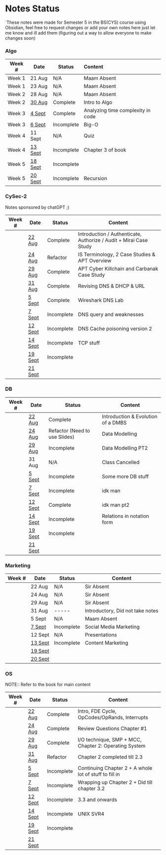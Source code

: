 # Notes Status
`These notes were made for Semester 5 in the BS(CYS) course using Obsidian, feel free to request changes or add your own notes here just let me know and ill add them (figuring out a way to allow everyone to make changes soon)

### Algo

| Week # | Date                                             | Status     | Content                           |
| ------ | ------------------------------------------------ | ---------- |:--------------------------------- |
| Week 1 | 21 Aug                                           | N/A        | Maam Absent                       |
| Week 1 | 23 Aug                                           | N/A        | Maam Absent                       |
| Week 2 | 28 Aug                                           | N/A        | Maam Absent                       |
| Week 2 | [30 Aug](Algo/Algo%2030%20August,%202023.md)     | Complete   | Intro to Algo                     |
| Week 3 | [4 Sept](Algo/Algo%204%20September,%202023.md)   | Complete   | Analyzing time complexity in code |
| Week 3 | [6 Sept](Algo/Algo%206%20September,%202023.md)   | Incomplete | Big-O                             |
| Week 4 | 11 Sept                                          | N/A        | Quiz                              |
| Week 4 | [13 Sept](Algo/Algo%2013%20September,%202023.md) | Incomplete | Chapter 3 of book                 |
| Week 5 | [18 Sept](Algo/Algo%2018%20September,%202023.md) | Incomplete |                                   |
| Week 5 | [20 Sept](Algo/Algo%2020%20September,%202023.md) | Incomplete | Recursion                                  |

### CySec-2
Notes sponsored by chatGPT ;)

| Week # | Date                                                  | Status     | Content                                                            |
| ------ | ----------------------------------------------------- | ---------- | ------------------------------------------------------------------ |
|        | [22 Aug](CySec-2/CySec2%2022%20August,%202023.md)     | Complete   | Introduction / Authenticate, Authorize / Audit  + Mirai Case Study |
|        | [24 Aug](CySec-2/CySec2%2024%20August,%202023.md)     | Refactor   | IS Terminology, 2 Case Studies & APT Overview                      |
|        | [29 Aug](CySec-2/CySec2%2029%20August,%202023.md)     | Complete   | APT Cyber Killchain and Carbanak Case Study                        |
|        | [31 Aug](CySec-2/CySec2%2031%20August,%202023.md)     | Complete   | Revising DNS & DHCP & URL                                          |
|        | [5 Sept](CySec-2/CySec2%205%20September,%202023.md)   | Complete   | Wireshark DNS Lab                                                  |
|        | [7 Sept](CySec-2/CySec2%207%20September,%202023.md)   | Incomplete | DNS query and weaknesses                                           |
|        | [12 Sept](CySec-2/CySec2%2012%20September,%202023.md) | Incomplete | DNS Cache poisoning version 2                                      |
|        | [14 Sept](CySec-2/CySec2%2014%20September,%202023.md) | Incomplete | TCP stuff                                                          |
|        | [19 Sept](CySec-2/CySec2%2019%20September,%202023.md) | Incomplete |                                                                    |
|        | [21 Sept](CySec-2/CySec2%2021%20September,%202023.md) |            |                                                                    |

### DB

| Week # | Date                                         | Status                        | Content                            |
| ------ | -------------------------------------------- | ----------------------------- | ---------------------------------- |
|        | [22 Aug](DB/DB%2022%20August,%202023.md)     | Complete                      | Introduction & Evolution of a DMBS |
|        | [24 Aug](DB/DB%2024%20August,%202023.md)     | Refactor (Need to use Slides) | Data Modelling                     |
|        | [29 Aug](DB/DB%2029%20August,%202023.md)     | Incomplete                    | Data Modelling PT2                 |
|        | 31 Aug                                       | N/A                           | Class Cancelled                    |
|        | [5 Sept](DB/DB%205%20September,%202023.md)   | Incomplete                    | Some more DB stuff                 |
|        | [7 Sept](DB/DB%207%20September,%202023.md)   | Incomplete                    | idk man                            |
|        | [12 Sept](DB/DB%2012%20September,%202023.md) | Complete                      | idk man pt2                        |
|        | [14 Sept](DB/DB%2014%20September,%202023.md) | Incomplete                    | Relations in notation form         |
|        | [19 Sept](DB/DB%2019%20September,%202023.md) | Incomplete                    |                                    |
|        | [21 Sept](DB/DB%2021%20September,%202023.md) |                               |                                    |
 
### Marketing

| Week #    | Date                                                       | Status     | Content                          |
| --- | ---------------------------------------------------------- | ---------- | -------------------------------- |
|     | 22 Aug                                                     | N/A        | Sir Absent                       |
|     | 24 Aug                                                     | N/A        | Sir Absent                       |
|     | 29 Aug                                                     | N/A        | Sir Absent                       |
|     | 31 Aug                                                     | -----      | Introductory, Did not take notes |
|     | 5 Sept                                                     | N/A        | Maam Absent                      |
|     | [7 Sept](Marketing/Marketing%207%20September,%202023.md)   | Incomplete | Social Media Marketing           |
|     | 12 Sept                                                    | N/A        | Presentations                    |
|     | [13 Sept](Marketing/Marketing%2013%20September,%202023.md) | Incomplete | Content Marketing                |
|     | [19 Sept](Marketing/Marketing%2019%20September,%202023.md) |            |                                  |
|     | [20 Sept](Marketing/Marketing%2021%20September,%202023.md) |            |                                  |

### OS

NOTE:: Refer to the book for main content

| Week # | Date                                         | Status     | Content                                                |
| ------ | -------------------------------------------- | ---------- | ------------------------------------------------------ |
|        | [22 Aug](OS/OS%2022%20August,%202023.md)     | Complete   | Intro, FDE Cycle, OpCodes/OpRands, Interrupts          |
|        | [24 Aug](OS/OS%2024%20August,%202023.md)     | Complete   | Review Questions Chapter #1                            |
|        | [29 Aug](OS/OS%2029%20August,%202023.md)     | Complete   | I/O technique, SMP + MCC, Chapter 2: Operating System  |
|        | [31 Aug](OS/OS%2031%20August,%202023.md)     | Refactor   | Chapter 2 completed till 2.3                           |
|        | [5 Sept](OS/OS%205%20September,%202023.md)   | Incomplete | Continuing Chapter 2 + A whole lot of stuff to fill in |
|        | [7 Sept](OS/OS%207%20September,%202023.md)   | Incomplete | Wrapping up Chapter 2 + Did till chapter 3.2           |
|        | [12 Sept](OS/OS%2012%20September,%202023.md) | Incomplete | 3.3 and onwards                                        |
|        | [14 Sept](OS/OS%2014%20September,%202023.md) | Incomplete | UNIX SVR4                                              |
|        | [19 Sept](OS/OS%2019%20September,%202023.md) | Incomplete |                                                        |
|        | [21 Sept](OS/OS%2021%20September,%202023.md) |            |                                                        |
